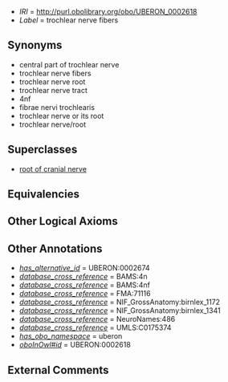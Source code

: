  * *IRI* = http://purl.obolibrary.org/obo/UBERON_0002618
 * *Label* = trochlear nerve fibers

## Synonyms

 * central part of trochlear nerve
 * trochlear nerve fibers
 * trochlear nerve root
 * trochlear nerve tract
 * 4nf
 * fibrae nervi trochlearis
 * trochlear nerve or its root
 * trochlear nerve/root

## Superclasses

 * [root of cranial nerve](../../UBERON/43/UBERON_0006843.md)

## Equivalencies


## Other Logical Axioms


## Other Annotations

 * *[has_alternative_id](../../Id/oboInOwl#hasAlternativeId.md)* = UBERON:0002674
 * *[database_cross_reference](../../ef/oboInOwl#hasDbXref.md)* = BAMS:4n
 * *[database_cross_reference](../../ef/oboInOwl#hasDbXref.md)* = BAMS:4nf
 * *[database_cross_reference](../../ef/oboInOwl#hasDbXref.md)* = FMA:71116
 * *[database_cross_reference](../../ef/oboInOwl#hasDbXref.md)* = NIF_GrossAnatomy:birnlex_1172
 * *[database_cross_reference](../../ef/oboInOwl#hasDbXref.md)* = NIF_GrossAnatomy:birnlex_1341
 * *[database_cross_reference](../../ef/oboInOwl#hasDbXref.md)* = NeuroNames:486
 * *[database_cross_reference](../../ef/oboInOwl#hasDbXref.md)* = UMLS:C0175374
 * *[has_obo_namespace](../../ce/oboInOwl#hasOBONamespace.md)* = uberon
 * *[oboInOwl#id](../../id/oboInOwl#id.md)* = UBERON:0002618

## External Comments

